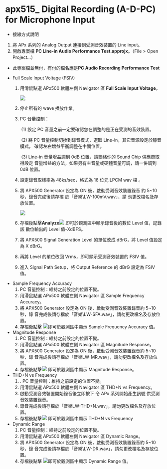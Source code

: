 # apx515_ Digital Recording (A-D-PC) for Microphone Input   


-  接線方式說明
  1. 將 APx 系列的 Analog Output 連接到受測音效裝置的 Line input。
  2. 開啟專案檔 **PC Line-in Audio Performance Test.approjx**。（File > Open Project…） 
   * 此專案檔並無付，有付的檔名應是**PC Audio Recording Performance Test**
  
- Full Scale Input Voltage (FSIV) 

  1. 用滑鼠點選 APx500 軟體左側 Navigator 區 **Full Scale Input Voltage**。 

     ![](https://i.imgur.com/u8mZh0C.png)

  2. 停止所有的 wave 播放作業。

  3. PC 音量控制： 

     ​	(1) 設定 PC 音量之前一定要確認您在調整的是正在受測的音效裝置。 

     ​	(2) 將 PC 音量控制切換到錄音模式，選取 Line-in，其它音源設定於靜音模式， 確認左右增益平衡調整在中間位置。 

     ​	(3) Line-in 音量增益調到 0dB 位置，請聯絡你的 Sound Chip 供應商取得設定 音量增益的方法，如果另有主音量或硬體音量可調，請一併調到 0dB 位置。
  
  4. 設定錄音取樣率為 48ks/sec，格式為 16 位元 LPCM wav 檔 。 
  
  5. 將 APX500 Generator 設定為 ON 後，啟動受測音效裝置錄音 約 5~10 秒，錄音完成後請存檔 於「音樂\LW-100mV.wav」，請 勿更改檔名及存放位置。
  
     ![](https://i.imgur.com/AF0nNd8.png)
  
  6. 存檔後點擊**Analyze**![](https://i.imgur.com/Wna85dJ.png) 即可於觀測區中顯示錄音後的數位 Level 值，記錄該 數位輸出的 Level 值-XdBFS。
  
  7. 將 APX500 Signal Generation Level 的單位改成 dBrG，將 Level 值設定為 X dBrG。
  
  8. 再將 Level 的單位改回 Vrms，即可顯示受測音效裝置的 FSIV 值。 
  
  9. 進入 Signal Path Setup，將 Output Reference 的 dBrG 設定為 FSIV 值。
* Sample Frequency Accuracy 
  1.   PC 音量控制：維持之前設定的位置不變。 
  2. 用滑鼠點選 APx500 軟體左側 Navigator 區 Sample Frequency Accuracy。
  3. 將 APX500 Generator 設定為 ON 後，啟動受測音效裝置錄音約 5~10 秒，錄 音完成後請存檔於「音樂\LW-SFA.wav」，請勿更改檔名及存放位置。
  4. 存檔後點擊 ![](https://i.imgur.com/Wna85dJ.png)即可於觀測區中顯示 Sample Frequency Accuracy 值。 
* Magnitude Response
  1.  PC 音量控制：維持之前設定的位置不變。 
  2. 用滑鼠點選 APx500 軟體左側 Navigator 區 Magnitude Response。
  3.  將 APX500 Generator 設定為 ON 後，啟動受測音效裝置錄音約 5~10 秒，錄 音完成後請存檔於「音樂LW-MR.wav」，請勿更改檔名及存放位置。
  4.  存檔後點擊![](https://i.imgur.com/Wna85dJ.png) 即可於觀測區中顯示 Magnitude Response。 
* THD+N vs Frequency 
  1.  . PC 音量控制：維持之前設定的位置不變。 
  2. 用滑鼠點選 APx500 軟體左側 Navigator 區 THD+N vs Frequency。 
  3. 啟動受測音效裝置開始錄音後立即按下 令 APx 系列開始產生訊號 供受測音效裝置錄音。
  4.  錄音完成後請存檔於「音樂LW-THD+N.wav」，請勿更改檔名及存放位置。 
  5. 存檔後點擊![](https://i.imgur.com/Wna85dJ.png) 即可於觀測區中顯示 THD+N vs Frequency 
* Dynamic Range
  1.  PC 音量控制：維持之前設定的位置不變。 
  2. 用滑鼠點選 APx500 軟體左側 Navigator 區 Dynamic Range。 
  3. 將 APX500 Generator 設定為 ON 後，啟動受測音效裝置錄音約 5~10 秒，錄 音完成後請存檔於「音樂\LW-DR.wav」，請勿更改檔名及存放位置。
  4. 存檔後點擊 ![](https://i.imgur.com/Wna85dJ.png)即可於觀測區中顯示 Dynamic Range 值。 
